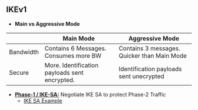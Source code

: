 ## IKEv1
- **Main vs Aggressive Mode**

||Main Mode|Aggressive Mode|
|---|---|---|
|Bandwidth|Contains 6 Messages. Consumes more BW|Contains 3 messages. Quicker than Main Mode|
|Secure|More. Identification payloads sent encrypted.|Identification payloads sent unecrypted|

- **[Phase-1 / IKE-SA:](IKEv1_Phase1)** Negotiate IKE SA to protect Phase-2 Traffic
  - [IKE SA Example](../../Terms/Security_Association/)
